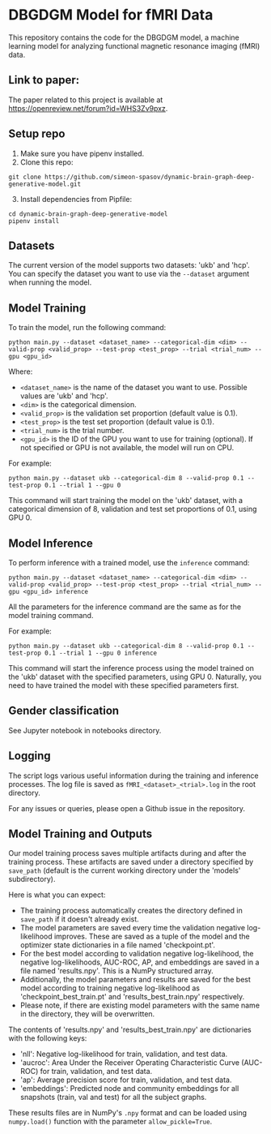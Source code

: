 # DBGDGM Model for fMRI Data

This repository contains the code for the DBGDGM model, a machine learning model for analyzing functional magnetic resonance imaging (fMRI) data. 

## Link to paper:
The paper related to this project is available at https://openreview.net/forum?id=WHS3Zv9pxz.


## Setup repo
1. Make sure you have pipenv installed.
2. Clone this repo:
```shell
git clone https://github.com/simeon-spasov/dynamic-brain-graph-deep-generative-model.git
```
3. Install dependencies from Pipfile:
```shell
cd dynamic-brain-graph-deep-generative-model
pipenv install
```

## Datasets

The current version of the model supports two datasets: 'ukb' and 'hcp'. You can specify the dataset you want to use via the `--dataset` argument when running the model.

## Model Training

To train the model, run the following command:

```shell
python main.py --dataset <dataset_name> --categorical-dim <dim> --valid-prop <valid_prop> --test-prop <test_prop> --trial <trial_num> --gpu <gpu_id>
```

Where:

- `<dataset_name>` is the name of the dataset you want to use. Possible values are 'ukb' and 'hcp'.
- `<dim>` is the categorical dimension.
- `<valid_prop>` is the validation set proportion (default value is 0.1).
- `<test_prop>` is the test set proportion (default value is 0.1).
- `<trial_num>` is the trial number.
- `<gpu_id>` is the ID of the GPU you want to use for training (optional). If not specified or GPU is not available, the model will run on CPU.

For example:

```shell
python main.py --dataset ukb --categorical-dim 8 --valid-prop 0.1 --test-prop 0.1 --trial 1 --gpu 0
```

This command will start training the model on the 'ukb' dataset, with a categorical dimension of 8, validation and test set proportions of 0.1, using GPU 0. 

## Model Inference

To perform inference with a trained model, use the `inference` command:

```shell
python main.py --dataset <dataset_name> --categorical-dim <dim> --valid-prop <valid_prop> --test-prop <test_prop> --trial <trial_num> --gpu <gpu_id> inference
```

All the parameters for the inference command are the same as for the model training command. 

For example:

```shell
python main.py --dataset ukb --categorical-dim 8 --valid-prop 0.1 --test-prop 0.1 --trial 1 --gpu 0 inference
```

This command will start the inference process using the model trained on the 'ukb' dataset with the specified parameters, using GPU 0. Naturally, you need to have trained the model with these specified parameters first.

## Gender classification
See Jupyter notebook in notebooks directory.


## Logging

The script logs various useful information during the training and inference processes. The log file is saved as `fMRI_<dataset>_<trial>.log` in the root directory.

For any issues or queries, please open a Github issue in the repository.

## Model Training and Outputs

Our model training process saves multiple artifacts during and after the training process. These artifacts are saved under a directory specified by `save_path` (default is the current working directory under the 'models' subdirectory).

Here is what you can expect:

- The training process automatically creates the directory defined in `save_path` if it doesn't already exist.
- The model parameters are saved every time the validation negative log-likelihood improves. These are saved as a tuple of the model and the optimizer state dictionaries in a file named 'checkpoint.pt'.
- For the best model according to validation negative log-likelihood, the negative log-likelihoods, AUC-ROC, AP, and embeddings are saved in a file named 'results.npy'. This is a NumPy structured array.
- Additionally, the model parameters and results are saved for the best model according to training negative log-likelihood as 'checkpoint_best_train.pt' and 'results_best_train.npy' respectively.
- Please note, if there are existing model parameters with the same name in the directory, they will be overwritten.

The contents of 'results.npy' and 'results_best_train.npy' are dictionaries with the following keys:

- 'nll': Negative log-likelihood for train, validation, and test data.
- 'aucroc': Area Under the Receiver Operating Characteristic Curve (AUC-ROC) for train, validation, and test data.
- 'ap': Average precision score for train, validation, and test data.
- 'embeddings': Predicted node and community embeddings for all snapshots (train, val and test) for all the subject graphs.

These results files are in NumPy's `.npy` format and can be loaded using `numpy.load()` function with the parameter `allow_pickle=True`.


